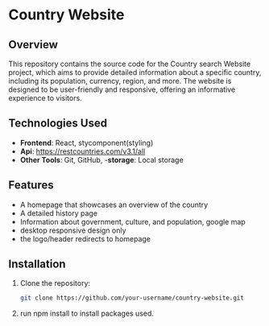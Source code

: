# Country Website 

## Overview
This repository contains the source code for the Country search Website project, which aims to provide detailed information about a specific country, including its population, currency, region, and more. The website is designed to be user-friendly and responsive, offering an informative experience to visitors.

## Technologies Used
- **Frontend**: React, stycomponent(styling)
- **Api**: https://restcountries.com/v3.1/all
- **Other Tools**: Git, GitHub,
-**storage**: Local storage


## Features
- A homepage that showcases an overview of the country
- A detailed history page
- Information about government, culture, and population, google map
- desktop responsive design only
- the logo/header redirects to homepage


## Installation

1. Clone the repository:
   ```bash
   git clone https://github.com/your-username/country-website.git

2. run npm install to install packages used.
